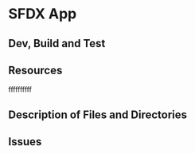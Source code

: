 # SFDX App

## Dev, Build and Test

## Resources
ffffffffff
## Description of Files and Directories

## Issues

